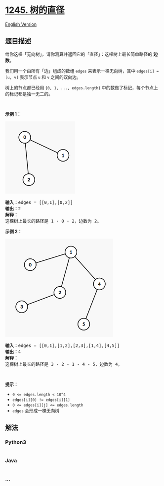 # [1245. 树的直径](https://leetcode-cn.com/problems/tree-diameter)

[English Version](/solution/1200-1299/1245.Tree%20Diameter/README_EN.md)

## 题目描述

<!-- 这里写题目描述 -->

<p>给你这棵「无向树」，请你测算并返回它的「直径」：这棵树上最长简单路径的 <strong>边数</strong>。</p>

<p>我们用一个由所有「边」组成的数组 <code>edges</code>&nbsp;来表示一棵无向树，其中&nbsp;<code>edges[i] = [u, v]</code>&nbsp;表示节点&nbsp;<code>u</code> 和 <code>v</code>&nbsp;之间的双向边。</p>

<p>树上的节点都已经用&nbsp;<code>{0, 1, ..., edges.length}</code>&nbsp;中的数做了标记，每个节点上的标记都是独一无二的。</p>

<p>&nbsp;</p>

<p><strong>示例 1：</strong></p>

<p><img alt="" src="/solution/1200-1299/1245.Tree Diameter/images/1397_example_1.png" style="height: 233px; width: 226px;"></p>

<pre><strong>输入：</strong>edges = [[0,1],[0,2]]
<strong>输出：</strong>2
<strong>解释：</strong>
这棵树上最长的路径是 1 - 0 - 2，边数为 2。
</pre>

<p><strong>示例 2：</strong></p>

<p><img alt="" src="/solution/1200-1299/1245.Tree Diameter/images/1397_example_2.png" style="height: 316px; width: 350px;"></p>

<pre><strong>输入：</strong>edges = [[0,1],[1,2],[2,3],[1,4],[4,5]]
<strong>输出：</strong>4
<strong>解释： </strong>
这棵树上最长的路径是 3 - 2 - 1 - 4 - 5，边数为 4。
</pre>

<p>&nbsp;</p>

<p><strong>提示：</strong></p>

<ul>
	<li><code>0 &lt;= edges.length &lt;&nbsp;10^4</code></li>
	<li><code>edges[i][0] != edges[i][1]</code></li>
	<li><code>0 &lt;= edges[i][j] &lt;= edges.length</code></li>
	<li><code>edges</code>&nbsp;会形成一棵无向树</li>
</ul>


## 解法

<!-- 这里可写通用的实现逻辑 -->

<!-- tabs:start -->

### **Python3**

<!-- 这里可写当前语言的特殊实现逻辑 -->

```python

```

### **Java**

<!-- 这里可写当前语言的特殊实现逻辑 -->

```java

```

### **...**

```

```

<!-- tabs:end -->
